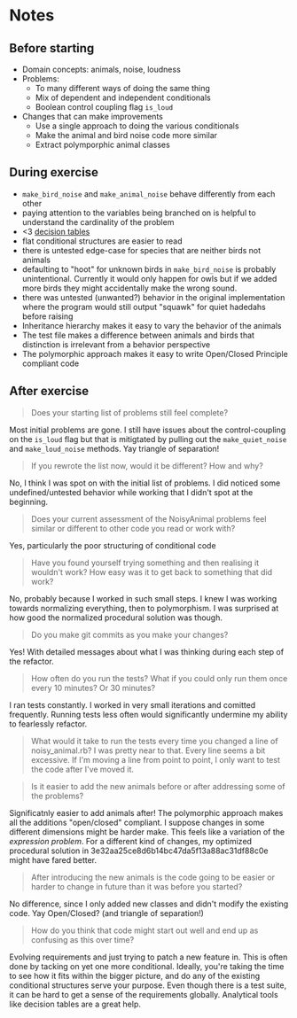 # Notes

## Before starting

- Domain concepts: animals, noise, loudness
- Problems:
  - To many different ways of doing the same thing
  - Mix of dependent and independent conditionals
  - Boolean control coupling flag `is_loud`
- Changes that can make improvements
  - Use a single approach to doing the various conditionals
  - Make the animal and bird noise code more similar
  - Extract polymporphic animal classes

## During exercise

- `make_bird_noise` and `make_animal_noise` behave differently from each other
- paying attention to the variables being branched on is helpful to understand the cardinality of the problem
- <3 [decision tables](https://www.hillelwayne.com/decision-tables)
- flat conditional structures are easier to read
- there is untested edge-case for species that are neither birds not animals
- defaulting to "hoot" for unknown birds in `make_bird_noise` is probably
  unintentional. Currently it would only happen for owls but if we added more
  birds they might accidentally make the wrong sound.
- there was untested (unwanted?) behavior in the original implementation where
  the program would still output "squawk" for quiet hadedahs before raising
- Inheritance hierarchy makes it easy to vary the behavior of the animals
- The test file makes a difference between animals and birds that distinction is
  irrelevant from a behavior perspective
- The polymorphic approach makes it easy to write Open/Closed Principle compliant
  code

## After exercise

> Does your starting list of problems still feel complete?

Most initial problems are gone. I still have issues about the control-coupling
on the `is_loud` flag but that is mitigtated by pulling out the
`make_quiet_noise` and `make_loud_noise` methods. Yay triangle of separation!

> If you rewrote the list now, would it be different? How and why?

No, I think I was spot on with the initial list of problems. I did noticed some
undefined/untested behavior while working that I didn't spot at the beginning.

> Does your current assessment of the NoisyAnimal problems feel similar or different to other code you read or work with?

Yes, particularly the poor structuring of conditional code

> Have you found yourself trying something and then realising it wouldn't work? How easy was it to get back to something that did work?

No, probably because I worked in such small steps. I knew I was working towards
normalizing everything, then to polymorphism. I was surprised at how good the
normalized procedural solution was though.

> Do you make git commits as you make your changes?

Yes! With detailed messages about what I was thinking during each step of the refactor.

> How often do you run the tests? What if you could only run them once every 10 minutes? Or 30 minutes?

I ran tests constantly. I worked in very small iterations and comitted
frequently. Running tests less often would significantly undermine my ability to
fearlessly refactor.

> What would it take to run the tests every time you changed a line of noisy_animal.rb?
I was pretty near to that. Every line seems a bit excessive. If I'm moving a
line from point to point, I only want to test the code after I've moved it.

> Is it easier to add the new animals before or after addressing some of the problems?

Significatnly easier to add animals after! The polymorphic approach makes all
the additions "open/closed" compliant. I suppose changes in some different
dimensions might be harder make. This feels like a variation of the *expression
problem*. For a different kind of changes, my optimized procedural solution in
3e32aa25ce8d6b14bc47da5f13a88ac31df88c0e might have fared better.

> After introducing the new animals is the code going to be easier or harder to change in future than it was before you started?

No difference, since I only added new classes and didn't modify the existing code. Yay Open/Closed? (and triangle of separation!)

> How do you think that code might start out well and end up as confusing as this over time?

Evolving requirements and just trying to patch a new feature in. This is often
done by tacking on yet one more conditional. Ideally, you're taking the time to
see how it fits within the bigger picture, and do any of the existing conditional
structures serve your purpose. Even though there is a test suite, it can be hard
to get a sense of the requirements globally. Analytical tools like decision
tables are a great help.
